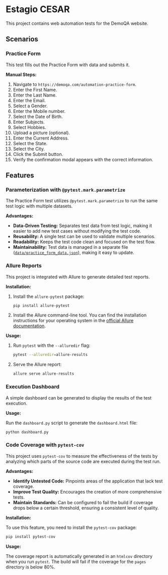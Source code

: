 # Estagio CESAR

This project contains web automation tests for the DemoQA website.

## Scenarios

### Practice Form

This test fills out the Practice Form with data and submits it.

**Manual Steps:**

1.  Navigate to `https://demoqa.com/automation-practice-form`.
2.  Enter the First Name.
3.  Enter the Last Name.
4.  Enter the Email.
5.  Select a Gender.
6.  Enter the Mobile number.
7.  Select the Date of Birth.
8.  Enter Subjects.
9.  Select Hobbies.
10. Upload a picture (optional).
11. Enter the Current Address.
12. Select the State.
13. Select the City.
14. Click the Submit button.
15. Verify the confirmation modal appears with the correct information.

## Features

### Parameterization with `@pytest.mark.parametrize`

The Practice Form test utilizes `@pytest.mark.parametrize` to run the same test logic with multiple datasets.

**Advantages:**

*   **Data-Driven Testing:** Separates test data from test logic, making it easier to add new test cases without modifying the test code.
*   **Reusability:** A single test can be used to validate multiple scenarios.
*   **Readability:** Keeps the test code clean and focused on the test flow.
*   **Maintainability:** Test data is managed in a separate file ([`data/practice_form_data.json`](data/practice_form_data.json)), making it easy to update.



### Allure Reports

This project is integrated with Allure to generate detailed test reports.

**Installation:**

1.  Install the `allure-pytest` package:

    ```bash
    pip install allure-pytest
    ```

2.  Install the Allure command-line tool. You can find the installation instructions for your operating system in the [official Allure documentation](https://docs.qameta.io/allure/#_installing_a_commandline).

**Usage:**

1.  Run `pytest` with the `--alluredir` flag:

    ```bash
    pytest --alluredir=allure-results
    ```

2.  Serve the Allure report:

    ```bash
    allure serve allure-results
    ```


### Execution Dashboard

A simple dashboard can be generated to display the results of the test execution.

**Usage:**

Run the `dashboard.py` script to generate the `dashboard.html` file:

```bash
python dashboard.py
```

### Code Coverage with `pytest-cov`

This project uses `pytest-cov` to measure the effectiveness of the tests by analyzing which parts of the source code are executed during the test run.

**Advantages:**

*   **Identify Untested Code:** Pinpoints areas of the application that lack test coverage.
*   **Improve Test Quality:** Encourages the creation of more comprehensive tests.
*   **Maintain Standards:** Can be configured to fail the build if coverage drops below a certain threshold, ensuring a consistent level of quality.

**Installation:**

To use this feature, you need to install the `pytest-cov` package:

```bash
pip install pytest-cov
```

**Usage:**

The coverage report is automatically generated in an `htmlcov` directory when you run `pytest`. The build will fail if the coverage for the `pages` directory is below 80%.
